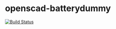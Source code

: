 # openscad-batterydummy

[![Build Status](https://travis-ci.org/pfichtner/openscad-batterydummy.svg?branch=master)](https://travis-ci.org/pfichtner/openscad-batterydummy)
